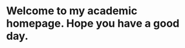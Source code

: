 # Welcome to my academic homepage. Hope you have a good day.
<!DOCTYPE html>
<html lang="en">
<head>
    <meta charset="UTF-8">
    <title>Biographical Notes</title>
    <style>
        /*div{*/
        /*    border:1px solid red;*/
        /*}*/
        .info>p{
            margin: 0;
            /*border: 1px solid black;*/
            width: 250px;
            display: inline-block;
            padding: 10px;
            text-indent: 20px;
            /*letter-spacing: 2px;*/
        }
        .container{
            border:1px solid skyblue;
            width: 800px;
            height: 1500px;
            background-color: #eeeeff;
            margin: auto;
        }
        .baseinfo{
            height: 16%;
        }
        .info{
            width: 600px;
            float: left;
        }
        .photo{
            /*border: 1px solid blue;*/
            width: 150px;
            height: 204px;
            float: left;
            padding: 10px;
            margin: 10px 14px auto 6px;
        }
        .education{
            height: 12%;
        }
        .experience{
            height: 34%;
        }
        .skills{
            height: 15%;
        }
        .me{
            height: 15%;
        }
        .line{
            width:760px;
            height: 40px;
            background-color:cadetblue;
            color: white;
            letter-spacing: 2px;
            text-indent: 10px;
            line-height: 40px;
            font-size: 20px;
            margin:10px 18px 0 18px;
        }
        .linetitle{
            color: cadetblue;
            font-size: 16px;
            margin-left: 20px;
        }
        .linetitle span{
            display: inline-block;
            width:30%;
            text-align: center;
        }
        .linetitle span:first-child
        {
           text-align: left;
        }
        .linetitle span:last-child{
            text-align: right;
        }
        .text{
            text-indent: 30px;
 
        }
        .text:before{
            content: "·";
            margin-right: 8px;
            font-size: 20px;
            font-weight: bolder;
        }
    </style>
</head>
<body>
    <div class="container">
        <div class="baseinfo">
            <div class="info">
                <p style="font-size: 30px;color: lightseagreen;font-weight: bold">鞠婧祎</p><br>
                <p>政治面貌：XXXX</p> <p>求职意向：XXXX</p><br>
                <p>生日：199X.XX.XX</p> <p>手机：158*******7</p><br>
                <p>民族：汉族</p> <p>邮箱：XXXXXX@qq.com</p><br>
                <p>身高：***cm</p> <p>体重：**kg</p>
 
            </div>
            <div class="photo">
                <img src="./image/attr.jpeg" style="width: 100%;height: 100%;">
            </div>
 
        </div>
 
        <div class="education">
            <div class="line">教育经历/Education</div>
            <div>
                <p class="linetitle"><span>20XX.09-20XX.06</span>  <span>XX大学</span>  <span>XX专业/本科</span></p>
                <p class="text">课程</p>
                <p class="text">课程</p>
            </div>
        </div>
 
        <div class="experience">
            <div class="line">工作经历/Experience</div>
            <div>
                <p class="linetitle"><span>20XX.05-20XX.03</span>   <span>XX公司</span>  <span>XX工程师</span></p>
                <p class="text">负责</p>
                <p class="text">负责</p>
                <p class="text">负责</p>
                <p class="text">负责</p>
                <p class="text">负责</p>
            </div>
 
            <div>
                <p class="linetitle"><span>20XX.04-今</span>  <span>XX公司</span>   <span>XX岗位</span></p>
                <p class="text">负责</p>
                <p class="text">负责</p>
                <p class="text">负责</p>
                <p class="text">负责</p>
            </div>
        </div>
 
        <div class="skills">
            <div class="line">个人技能/Personal Skills</div>
 
            <div>
                <p class="text">技能</p>
                <p class="text">技能</p>
                <p class="text">技能</p>
                <p class="text">技能</p>
            </div>
        </div>
 
        <div class="me">
            <div class="line">自我评价/About Me</div>
 
            <div>
                <p class="text">本人</p>
                <p class="text">本人</p>
                <p class="text">本人</p>
                <p class="text">本人</p>
            </div>
        </div>
 
    </div>
</body>
</html>
